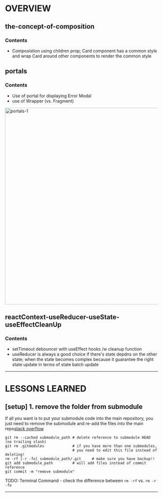 # OVERVIEW
## the-concept-of-composition
### Contents
* Composistion using children prop; Card component has a common style and wrap Card around other components to render the common style 

## portals
### Contents
* Use of portal for displaying Error Modal
* use of Wrapper (vs. Fragment)

<img width="647" alt="portals-1" src="https://user-images.githubusercontent.com/29666846/208266894-94b824d2-5dca-450d-a285-0d30016f5208.png">

## reactContext-useReducer-useState-useEffectCleanUp
### Contents
* setTimeout debouncer with useEffect hooks /w cleanup function
* useReducer is always a good choice if there's state depdns on the other state; when the state becomes complex because it guarantee the right state update in terms of state batch update


---


# LESSONS LEARNED

## [setup] 1. remove the folder from submodule

If all you want is to put your submodule code into the main repository, you just need to remove the submodule and re-add the files into the main repo[stack overflow](https://stackoverflow.com/questions/1759587/how-to-un-submodule-a-git-submodule)
```
git rm --cached submodule_path # delete reference to submodule HEAD (no trailing slash)
git rm .gitmodules             # if you have more than one submodules,
                               # you need to edit this file instead of deleting!
rm -rf [-r -fo] submodule_path/.git     # make sure you have backup!!
git add submodule_path         # will add files instead of commit reference
git commit -m "remove submodule"
```

TODO: Terminal Command - check the difference between `rm -rf` vs. `rm -r -fo`

---
